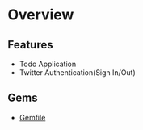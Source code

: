 # Overview

## Features
 - Todo Application
 - Twitter Authentication(Sign In/Out)

## Gems
 - [Gemfile](/Gemfile)

